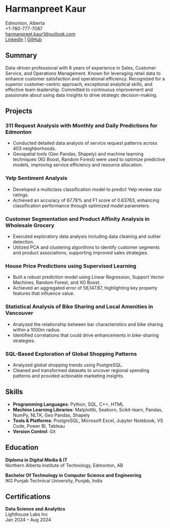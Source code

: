 # Harmanpreet Kaur

Edmonton, Alberta  
+1-780-777-7087  
harmanpreet.kaur1@outlook.com  
[LinkedIn](#) | [GitHub](#)  

## Summary

Data-driven professional with 6 years of experience in Sales, Customer Service, and Operations Management. Known for leveraging retail data to enhance customer satisfaction and operational efficiency. Recognized for a superior customer-centric approach, exceptional analytical skills, and effective team leadership. Committed to continuous improvement and passionate about using data insights to drive strategic decision-making.

## Projects

### 311 Request Analysis with Monthly and Daily Predictions for Edmonton
- Conducted detailed data analysis of service request patterns across 403 neighborhoods.
- Geospatial tools (Geo Pandas, Shapely) and machine learning techniques (XG Boost, Random Forest) were used to optimize predictive models, improving service efficiency and resource allocation.

### Yelp Sentiment Analysis
- Developed a multiclass classification model to predict Yelp review star ratings.
- Achieved an accuracy of 67.78% and F1 score of 0.63763, enhancing classification performance through optimized model parameters.

### Customer Segmentation and Product Affinity Analysis in Wholesale Grocery
- Executed exploratory data analysis including data cleaning and outlier detection.
- Utilized PCA and clustering algorithms to identify customer segments and product associations, supporting improved sales strategies.

### House Price Predictions using Supervised Learning
- Built a robust prediction model using Linear Regression, Support Vector Machines, Random Forest, and XG Boost.
- Achieved an aggregated error of 56,147.87, highlighting key property features that influence value.

### Statistical Analysis of Bike Sharing and Local Amenities in Vancouver
- Analyzed the relationship between bar characteristics and bike sharing within a 1000m radius.
- Identified correlations that could drive enhancements in bike-sharing strategies.

### SQL-Based Exploration of Global Shopping Patterns
- Analyzed global shopping trends using PostgreSQL.
- Cleaned and transformed datasets to uncover regional spending patterns and provided actionable marketing insights.

## Skills

- **Programming Languages**: Python, SQL, C++, HTML
- **Machine Learning Libraries**: Matplotlib, Seaborn, Scikit-learn, Pandas, NumPy, NLTK, Geo Pandas, Shapely
- **Tools & Platforms**: PostgreSQL, Microsoft Excel, Jupyter Notebook, VS Code, Power BI, Tableau
- **Version Control**: Git

## Education

**Diploma in Digital Media & IT**  
Northern Alberta Institute of Technology, Edmonton, AB

**Bachelor Of Technology in Computer Science and Engineering**  
IKG Punjab Technical University, Punjab, India

## Certifications

**Data Science and Analytics**  
Lighthouse Labs Inc  
Jan 2024 – Aug 2024
